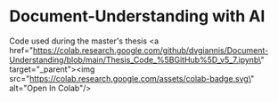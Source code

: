 # Document-Understanding with AI
Code used during the master's thesis
<a href=\"https://colab.research.google.com/github/dvgiannis/Document-Understanding/blob/main/Thesis_Code_%5BGitHub%5D_v5_7.ipynb\" target=\"_parent\"><img src=\"https://colab.research.google.com/assets/colab-badge.svg\" alt=\"Open In Colab\"/></a>
